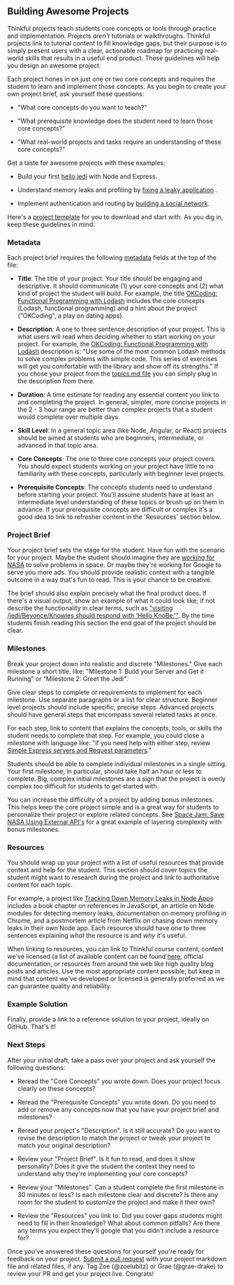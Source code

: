 ## Building Awesome Projects

Thinkful projects teach students core concepts or tools through practice and implementation.  Projects *aren't* tutorials or walkthroughs. Thinkful projects link to tutorial content to fill knowledge gaps, but their purpose is to simply present users with a clear, actionable roadmap for practicing real-world skills that results in a useful end product. These guidelines will help you design an awesome project.

Each project hones in on just one or two core concepts and requires the student to learn and implement those concepts.  As you begin to create your own project brief, ask yourself these questions:

- "What core concepts do you want to teach?"

- "What prerequisite knowledge does the student need to learn those core concepts?"

- "What real-world projects and tasks require an understanding of these core concepts?"

Get a taste for awesome projects with these examples:

- Build your first [hello jedi](https://github.com/Thinkful-Ed/thinkful-projects/blob/master/node/first_node_server/jedi.md) with Node and Express.

- Understand memory leaks and profiling by [fixing a leaky application](https://github.com/Thinkful-Ed/thinkful-projects/blob/master/node/memory_leaks/wiki-leaks.md) .

- Implement authentication and routing by [building a social network](https://github.com/Thinkful-Ed/thinkful-projects/blob/master/node/authentication_and_routing/Thinkr.md).

Here's a [project template](https://github.com/Thinkful-Ed/thinkful-projects/blob/master/project_template.md) for you to download and start with. As you dig in, keep these guidelines in mind:


### Metadata

Each project brief requires the following [metadata](http://hiltmon.com/blog/2012/06/18/markdown-metadata/) fields at the top of the file:

- **Title**: The title of your project. Your title should be engaging and descriptive.  It should communicate (1) your core concepts and (2) what kind of project the student will build.
For example, the title [OKCoding: Functional Programming with Lodash](https://github.com/Thinkful-Ed/thinkful-projects/blob/master/node/lodash/dating.md) includes the core concepts (Lodash, functional programming) and a hint about the project ("OKCoding", a play on dating apps).

- **Description**: A one to three sentence description of your project. This is what users will read when deciding whether to start working on your project. For example, the [OKCoding: Functional Programming with Lodash](https://github.com/Thinkful-Ed/thinkful-projects/blob/master/node/lodash/dating.md) description is: "Use some of the most common Lodash methods to solve complex problems with simple code. This series of exercises will get you comfortable with the library and show off its strengths." If you chose your project from the [topics.md file](https://github.com/Thinkful-Ed/thinkful-projects/blob/master/node/topics.md) you can simply plug in the description from there.

- **Duration**: A time estimate for reading any essential content you link to and completing the project.  In general, simpler, more concise projects in the 2 - 3 hour range are better than complex projects that a student would complete over multiple days.

- **Skill Level**: In a general topic area (like Node, Angular, or React) projects should be aimed at students who are beginners, intermediate, or advanced in that topic area.

- **Core Concepts**: The one to three core concepts your project covers. You should expect students working on your project have little to no familiarity with these concepts, particularly with beginner level projects.

- **Prerequisite Concepts**: The concepts students need to understand before starting your project. You'll assume students have at least an intermediate level understanding of these topics or brush up on them in advance. If your prerequisite concepts are difficult or complex it's a good idea to link to refresher content in the 'Resources' section below.

### Project Brief

Your project brief sets the stage for the student. Have fun with the scenario for your project. Maybe the student should imagine they are [working for NASA](https://github.com/Thinkful-Ed/thinkful-projects/blob/master/node/external_apis/NASA.md) to solve problems in space. Or maybe they're working for Google to serve you more ads. You should provide realistic context with a tangible outcome in a way that's fun to read. This is your chance to be creative.

The brief should also explain precisely what the final product does. If there's a visual output, show an example of what it could look like; if not describe the functionality in clear terms, such as ["visiting /jedi/Beyonce/Knowles should respond with ‘Hello KnoBe.'"](https://github.com/Thinkful-Ed/thinkful-projects/blob/master/node/first_node_server/jedi.md).  By the time students finish reading this section the end goal of the project should be clear.

### Milestones

Break your project down into realistic and discrete "Milestones."  Give each milestone a short title, like: "Milestone 1: Build your Server and Get it Running" or "Milestone 2: Greet the Jedi".

Give clear steps to complete or requirements to implement for each milestone. Use separate paragraphs or a list for clear structure. Beginner level projects should include specific, precise steps.  Advanced projects should have general steps that encompass several related tasks at once.

For each step, link to content that explains the concepts, tools, or skills the student needs to complete that step.  For example, you could close a milestone with language like: "if you need help with either step, review [Simple Express servers and Request parameters](https://courses.thinkful.com/node-001v4/assignment/2.1.1)."

Students should be able to complete individual milestones in a single sitting. Your first milestone, in particular, should take half an hour or less to complete. Big, complex initial milestones are a sign that the project is overly complex too difficult for students to get started with.

You can increase the difficulty of a project by adding bonus milestones. This helps keep the core project simple and is a great way for students to personalize their project or explore related concepts.  See [Space Jam: Save NASA Using External API's](https://github.com/Thinkful-Ed/thinkful-projects/blob/master/node/external_apis/NASA.md) for a great example of layering complexity with bonus milestones.

### Resources

You should wrap up your project with a list of useful resources that provide context and help for the student. This section should cover topics the student might want to research during the project and link to authoritative content for each topic.

For example, a project like [Tracking Down Memory Leaks in Node Apps](https://github.com/Thinkful-Ed/thinkful-projects/blob/master/node/memory_leaks/wiki-leaks.md) includes a book chapter on references in JavaScript, an article on Node modules for detecting memory leaks, documentation on memory profiling in Chrome, and a postmortem article from Netflix on chasing down memory leaks in their own Node app. Each resource should have one to three sentences explaining *what* the resource is and *why* it's useful.

When linking to resources, you can link to Thinkful course content, content we've licensed (a list of available content can be found [here](https://docs.google.com/spreadsheets/d/1Zgx5ObMFN3Xl8Q3ZozLvfz6SN-yPXjvnmt4FGEnn2ts/edit#gid=0), official documentation, or resources from around the web like high quality blog posts and articles.  Use the most appropriate content possible, but keep in mind that content we've developed or licensed is generally preferred as we can guarantee quality and reliability.

### Example Solution

Finally, provide a link to a reference solution to your project, ideally on GitHub.  That's it!

### Next Steps

After your initial draft, take a pass over your project and ask yourself the following questions:

 - Reread the "Core Concepts" you wrote down. Does your project focus clearly on these concepts?

 - Reread the "Prerequisite Concepts" you wrote down.  Do you need to add or remove any concepts now that you have your project brief and milestones?

 - Reread your project's "Description".  Is it still accurate?  Do you want to revise the description to match the project or tweak your project to match your original description?

 - Review your "Project Brief". Is it fun to read, and does it show personality? Does it give the student the context they need to understand why they're implementing your core concepts?

 - Review your "Milestones".  Can a student complete the first milestone in 30 minutes or less?  Is each milestone clear and discrete?  Is there any room for the student to customize the project and make it their own?

 - Review the "Resources" you link to. Did you cover gaps students might need to fill in their knowledge?  What about common pitfalls? Are there any terms you expect they'll google that you didn't include a resource for?

Once you've answered these questions for yourself you're ready for feedback on your project. [Submit a pull request](https://github.com/Thinkful-Ed/thinkful-projects/pulls) with your project markdown file and related files, if any. Tag Zoe (@zoelubitz) or Grae (@grae-drake) to review your PR and get your project live. Congrats!
